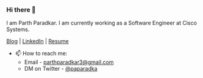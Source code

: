 ### Hi there 👋

I am Parth Paradkar. 
I am currently working as a Software Engineer at Cisco Systems. 


[Blog](https://parth-paradkar.me) | [LinkedIn](https://www.linkedin.com/in/parth-paradkar/) | [Resume](https://parth-paradkar.me/cv.pdf)
- 📫 How to reach me: 
  - Email - parthparadkar3@gmail.com
  - DM on Twitter - [@paparadka](https://twitter.com/parthparadkar_)

